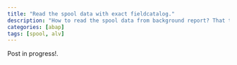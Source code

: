 ```yaml
---
title: "Read the spool data with exact fieldcatalog."
description: "How to read the spool data from background report? That too with exact fieldcatalog? Here's how! "
categories: [abap]
tags: [spool, alv]
---
```


Post in progress!.